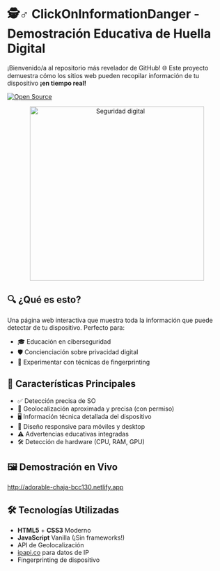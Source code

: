 # 🕵️♂️ ClickOnInformationDanger - Demostración Educativa de Huella Digital

¡Bienvenido/a al repositorio más revelador de GitHub! 🌐 Este proyecto demuestra cómo los sitios web pueden recopilar información de tu dispositivo **¡en tiempo real!**

[![Open Source](https://badges.frapsoft.com/os/v2/open-source.svg?v=103)](https://opensource.org/)

<div align="center">
  <img src="https://media.giphy.com/media/Ll3JnNNGdDfvsGuVvT/giphy.gif" width="400" alt="Seguridad digital">
</div>

## 🔍 ¿Qué es esto?

Una página web interactiva que muestra toda la información que puede detectar de tu dispositivo. Perfecto para:
- 🎓 Educación en ciberseguridad
- 🛡️ Concienciación sobre privacidad digital
- 🧪 Experimentar con técnicas de fingerprinting

## 🚀 Características Principales
- ✅ Detección precisa de SO
- 📍 Geolocalización aproximada y precisa (con permiso)
- 🖥️ Información técnica detallada del dispositivo
- 📱 Diseño responsive para móviles y desktop
- ⚠️ Advertencias educativas integradas
- 🛠️ Detección de hardware (CPU, RAM, GPU)

## 🖼️ Demostración en Vivo
http://adorable-chaja-bcc130.netlify.app

## 🛠️ Tecnologías Utilizadas
- **HTML5** + **CSS3** Moderno
- **JavaScript** Vanilla (¡Sin frameworks!)
- API de Geolocalización
- [ipapi.co](https://ipapi.co/) para datos de IP
- Fingerprinting de dispositivo
